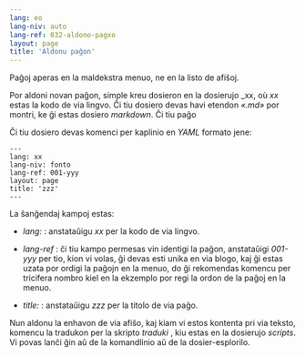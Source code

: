 ```yaml
---
lang: eo
lang-niv: auto
lang-ref: 032-aldono-pagxo
layout: page
title: 'Aldonu paĝon'
---
```


Paĝoj aperas en la maldekstra menuo, ne en la listo de afiŝoj.

Por aldoni novan paĝon, simple kreu dosieron en la dosierujo _xx, où _xx_ estas la kodo de via lingvo. Ĉi tiu dosiero devas havi etendon _«.md»_ por montri, ke ĝi estas dosiero _markdown_.
Ĉi tiu paĝo 

Ĉi tiu dosiero devas komenci per kaplinio en _YAML_ formato jene:

```
---
lang: xx
lang-niv: fonto
lang-ref: 001-yyy
layout: page
title: 'zzz'
---
```

La ŝanĝendaj kampoj estas:

* _lang:_ : anstataŭigu _xx_ per la kodo de via lingvo.

* _lang-ref_ : ĉi tiu kampo permesas vin identigi la paĝon, anstataŭigi _001-yyy_ per tio, kion vi volas, ĝi devas esti unika en via blogo, kaj ĝi estas uzata por ordigi la paĝojn en la menuo, do ĝi rekomendas komencu per tricifera nombro kiel en la ekzemplo por regi la ordon de la paĝoj en la menuo.

* _title:_ : anstataŭigu _zzz_ per la titolo de via paĝo.


Nun aldonu la enhavon de via afiŝo, kaj kiam vi estos kontenta pri via teksto, komencu la tradukon per la skripto _traduki_ , kiu estas en la dosierujo _scripts_. Vi povas lanĉi ĝin aŭ de la komandlinio aŭ de la dosier-esplorilo.
